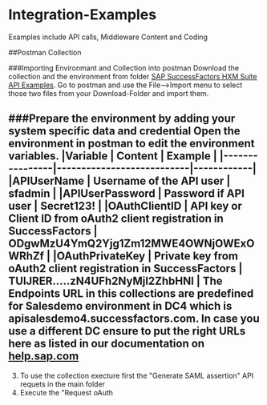 # Integration-Examples
Examples include API calls, Middleware Content and Coding


##Postman Collection

###Importing Environmant and Collection into postman
Download the collection and the environment from folder [SAP SuccessFactors HXM Suite API Examples](https://github.com/d040159/Integration-Examples/tree/main/SAP%20SuccessFactors%20HXM%20Suite%20API%20Examples). Go to postman and use the File-->Import menu to select those two files from your Download-Folder and import them. 

###Prepare the environment by adding your system specific data and credential
Open the environment in postman to edit the environment variables.
|Variable        | Content                   | Example    |
|----------------|---------------------------|------------|
|APIUserName     | Username of the API user  | sfadmin    |
|APIUserPassword | Password if API user      | Secret123! |
|OAuthClientID   | API key or Client ID from oAuth2 client registration in SuccessFactors | ODgwMzU4YmQ2Yjg1Zm12MWE4OWNjOWExOWRhZf |
|OAuthPrivateKey | Private key from oAuth2 client registration in SuccessFactors | TUlJRER.....zN4UFh2NyMjI2ZhbHNl |
The Endpoints URL in this collections are predefined for Salesdemo environment in DC4 which is apisalesdemo4.successfactors.com. In case you use a different DC ensure to put the right URLs here as listed in our documentation on [help.sap.com](https://help.sap.com/docs/SAP_SUCCESSFACTORS_PLATFORM/d599f15995d348a1b45ba5603e2aba9b/af2b8d5437494b12be88fe374eba75b6.html)
- 
3. To use the collection execture first the "Generate SAML assertion" API requets in the main folder
4. Execute the "Request oAuth 
